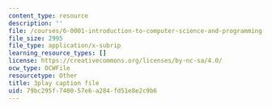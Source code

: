 ```yaml
---
content_type: resource
description: ''
file: /courses/6-0001-introduction-to-computer-science-and-programming-in-python-fall-2016/79bc295f740057e6a284fd51e8e2c9b6_qq7I2MQNrtU.vtt
file_size: 2995
file_type: application/x-subrip
learning_resource_types: []
license: https://creativecommons.org/licenses/by-nc-sa/4.0/
ocw_type: OCWFile
resourcetype: Other
title: 3play caption file
uid: 79bc295f-7400-57e6-a284-fd51e8e2c9b6
---
```

